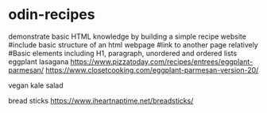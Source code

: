 # odin-recipes
demonstrate basic HTML knowledge by building a simple recipe website
#include basic structure of an html webpage
#link to another page relatively
#Basic elements including H1, paragraph, unordered and ordered lists
eggplant lasagana
https://www.pizzatoday.com/recipes/entrees/eggplant-parmesan/
https://www.closetcooking.com/eggplant-parmesan-version-20/

vegan kale salad

bread sticks
https://www.iheartnaptime.net/breadsticks/
